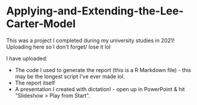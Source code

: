 # Applying-and-Extending-the-Lee-Carter-Model
This was a project I completed during my university studies in 2021! Uploading here so I don't forget/ lose it lol

I have uploaded:
- The code I used to generate the report (this is a R Markdown file) - this may be the longest script I've ever made lol.
- The report itself
- A presentation I created with dictation! - open up in PowerPoint & hit "Slideshow > Play from Start".






